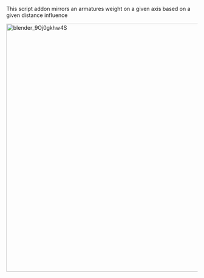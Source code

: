 This script addon mirrors an armatures weight on a given axis based on a given distance influence

<img width="654" alt="blender_9Oj0gkhw4S" src="https://user-images.githubusercontent.com/16472643/220521464-297b34e1-83c7-4682-8427-ce8746eea22a.png">
